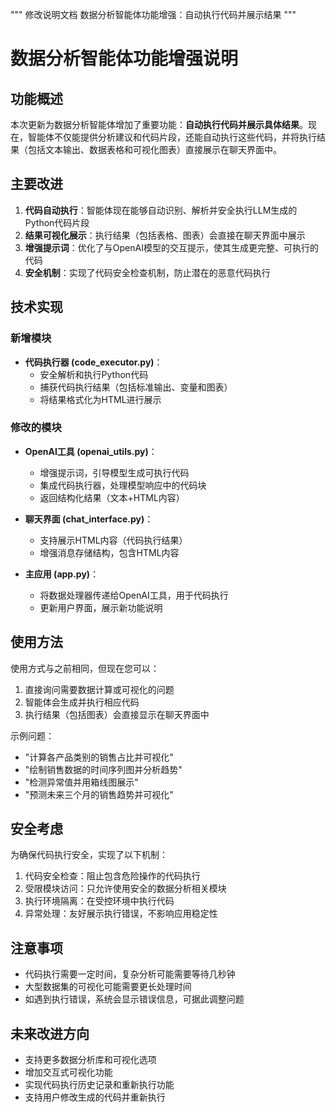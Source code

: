 """
修改说明文档
数据分析智能体功能增强：自动执行代码并展示结果
"""

# 数据分析智能体功能增强说明

## 功能概述

本次更新为数据分析智能体增加了重要功能：**自动执行代码并展示具体结果**。现在，智能体不仅能提供分析建议和代码片段，还能自动执行这些代码，并将执行结果（包括文本输出、数据表格和可视化图表）直接展示在聊天界面中。

## 主要改进

1. **代码自动执行**：智能体现在能够自动识别、解析并安全执行LLM生成的Python代码片段
2. **结果可视化展示**：执行结果（包括表格、图表）会直接在聊天界面中展示
3. **增强提示词**：优化了与OpenAI模型的交互提示，使其生成更完整、可执行的代码
4. **安全机制**：实现了代码安全检查机制，防止潜在的恶意代码执行

## 技术实现

### 新增模块

- **代码执行器 (code_executor.py)**：
  - 安全解析和执行Python代码
  - 捕获代码执行结果（包括标准输出、变量和图表）
  - 将结果格式化为HTML进行展示

### 修改的模块

- **OpenAI工具 (openai_utils.py)**：
  - 增强提示词，引导模型生成可执行代码
  - 集成代码执行器，处理模型响应中的代码块
  - 返回结构化结果（文本+HTML内容）

- **聊天界面 (chat_interface.py)**：
  - 支持展示HTML内容（代码执行结果）
  - 增强消息存储结构，包含HTML内容

- **主应用 (app.py)**：
  - 将数据处理器传递给OpenAI工具，用于代码执行
  - 更新用户界面，展示新功能说明

## 使用方法

使用方式与之前相同，但现在您可以：

1. 直接询问需要数据计算或可视化的问题
2. 智能体会生成并执行相应代码
3. 执行结果（包括图表）会直接显示在聊天界面中

示例问题：
- "计算各产品类别的销售占比并可视化"
- "绘制销售数据的时间序列图并分析趋势"
- "检测异常值并用箱线图展示"
- "预测未来三个月的销售趋势并可视化"

## 安全考虑

为确保代码执行安全，实现了以下机制：

1. 代码安全检查：阻止包含危险操作的代码执行
2. 受限模块访问：只允许使用安全的数据分析相关模块
3. 执行环境隔离：在受控环境中执行代码
4. 异常处理：友好展示执行错误，不影响应用稳定性

## 注意事项

- 代码执行需要一定时间，复杂分析可能需要等待几秒钟
- 大型数据集的可视化可能需要更长处理时间
- 如遇到执行错误，系统会显示错误信息，可据此调整问题

## 未来改进方向

- 支持更多数据分析库和可视化选项
- 增加交互式可视化功能
- 实现代码执行历史记录和重新执行功能
- 支持用户修改生成的代码并重新执行
